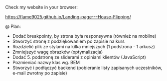 Check my website in your browser:

https://flame9025.github.io/Landing-page---House-Flipping/

@ Plan:

- Dodać breakpointy, by strona była responsywna (również na mobilne)
- Stworzyć stronę z podziękowaniem po zapisie na kurs
- Rozdzielić plik ze stylami na kilka mniejszych (1 podstrona - 1 arkusz)
- Zmniejszyć wagę obrazków (optymalizacja)
- Dodać 5. podstronę ze sliderami z opiniami klientów (JavaScript)
- Pozmieniać nazwy klas wg. BEM
- Stworzyć i podłączyć backend (pobieranie listy zapisanych uczestników, e-mail zwrotny po zapisie)
